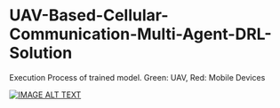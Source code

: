 # UAV-Based-Cellular-Communication-Multi-Agent-DRL-Solution


Execution Process of trained model. Green: UAV, Red: Mobile Devices

[![IMAGE ALT TEXT](http://img.youtube.com/vi/5OIFD02gico/0.jpg)](http://www.youtube.com/watch?v=5OIFD02gico "Simulation of Multi-Agent UAVs as Aerial Base Stations")
